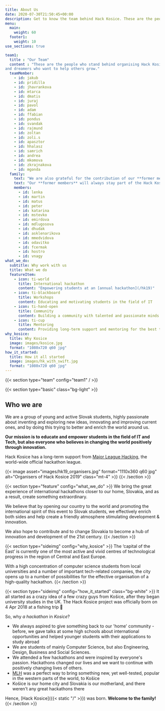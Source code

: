 ```yaml
---
title: About Us
date: 2020-07-30T21:50:45+00:00
description: Get to know the team behind Hack Kosice. These are the people who stand behind organising Hack Kosice and dreamers who want to help others grow.
menu:
  main:
    weight: 60
  footer1:
    weight: 10
use_sections: true

team1:
  title : "Our Team"
  content : "These are the people who stand behind organising Hack Kosice
and dreamers who want to help others grow."
  teamMember:
    - id: jakub
    - id: pridilla
    - id: jhavrankova
    - id: mtarca
    - id: dmatis
    - id: juraj
    - id: pavol
    - id: adam
    - id: ffabian
    - id: pondus
    - id: svandak
    - id: rajmund
    - id: zoltan
    - id: zoli.s
    - id: apasztor
    - id: hhalasz
    - id: samrich
    - id: andrea
    - id: mkomova
    - id: zkrajnakova
    - id: mgonda
  family:
    text: "We are also grateful for the contribution of our **former members**, who will always stay part of the Hack Kosice family:"
    text: "Our **former members** will always stay part of the Hack Kosice family, and we are grateful for each one's unique contribution:"
    members:
      - id: lenka
      - id: martin
      - id: matus
      - id: peter
      - id: katarina
      - id: mstevko
      - id: emirdova
      - id: mdlugosova
      - id: dhudak
      - id: asklenarikova
      - id: mmedvidova
      - id: odavitko
      - id: fcermak
      - id: hostro
      - id: vnagy
what_we_do:
  subtitle: Why work with us
  title: What we do
  featureItem:
    - icon: ti-world
      title: International hackathon
      content: "Empowering students at an [annual hackathon](/hk19)"
    - icon: ti-blackboard
      title: Workshops
      content: Educating and motivating students in the field of IT 
    - icon: ti-hand-open
      title: Community
      content: Building a community with talented and passionate minds
    - icon: ti-cup
      title: Mentoring
      content: Providing long-term support and mentoring for the best talents
why_kosice:
  title: Why Kosice
  image: images/kosice.jpg
  format: "1080x720 q60 jpg"
how_it_started:
  title: How it all started
  image: images/hk_with_swift.jpg
  format: "1080x720 q60 jpg"
---
```


{{< section type="team" config="team1" / >}}

{{< section type="basic" class="bg-light" >}}
## Who we are

We are a group of young and active Slovak students, highly passionate about inventing and exploring new ideas, innovating and improving current ones, and by doing this trying to better and enrich the world around us.

**Our mission is to educate and empower students in the field of IT and Tech, but also everyone who believes in changing the world positively through innovation.**

Hack Kosice has a long-term support from [Major League Hacking](https://mlh.io/), the world-wide official hackathon league.

{{< image asset="images/hk19_organisers.jpg" format="1110x360 q60 jpg" alt="Organisers of Hack Kosice 2019" class="mt-4" >}}
{{< /section >}}

{{< section type="feature" config="what_we_do" >}}
We bring the great experience of international hackathons closer to our home, Slovakia, and as a result, create something extraordinary.

We believe that by opening our country to the world and promoting the international spirit of this event to Slovak students, we effectively enrich both sides and help create a friendly atmosphere stimulating development & innovation.

We also hope to contribute and to change Slovakia to become a hub of innovation and development of the 21st century.
{{< /section >}}

{{< section type="sideimg" config="why_kosice" >}}
The ‘capital of the East’ is currently one of the most active and vivid centres of technological progress in the region of Central and East Europe.

With a high concentration of computer science students from local universities and a number of important tech-related companies, the city opens up to a number of possibilities for the effective organisation of a high-quality hackathon.
{{< /section >}}

{{< section type="sideimg" config="how_it_started" class="bg-white" >}}
It all started as a crazy idea of a few crazy guys from Košice, after they began university studies in the UK. The Hack Kosice project was officially born on 4 Apr 2018 at a fishing trip 🙂

So, why *a hackathon* in *Kosice*?

- We always aspired to give something back to our 'home' community - before, we gave talks at some high schools about international opportunities and helped younger students with their applications to study abroad
- We are students of mainly Computer Science, but also Engineering, Design, Business and Social Sciences.
- We attended a few hackathons and were inspired by everyone's passion. Hackathons changed our lives and we want to continue with positively changing lives of others.
- [MLH](https://mlh.io/) was a perfect way to bring something new, yet well-tested, popular in the western parts of the world, to Košice
- Košice is our home city and Slovakia is our motherland, and there weren't any great hackathons there

Hence, [Hack Kosice]({{< static "/" >}}) was born. **Welcome to the family!**
{{< /section >}}
